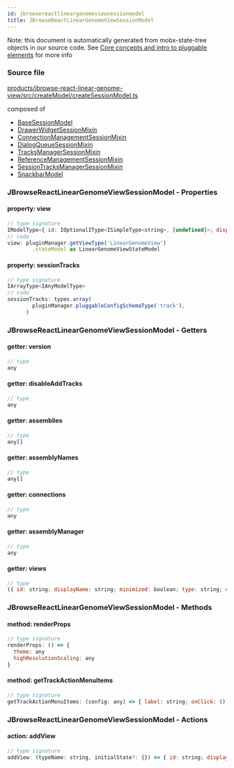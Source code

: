 ```yaml
---
id: jbrowsereactlineargenomeviewsessionmodel
title: JBrowseReactLinearGenomeViewSessionModel
---
```


Note: this document is automatically generated from mobx-state-tree objects in
our source code. See
[Core concepts and intro to pluggable elements](/docs/developer_guide/) for more
info

### Source file

[products/jbrowse-react-linear-genome-view/src/createModel/createSessionModel.ts](https://github.com/GMOD/jbrowse-components/blob/main/products/jbrowse-react-linear-genome-view/src/createModel/createSessionModel.ts)

composed of

- [BaseSessionModel](../basesessionmodel)
- [DrawerWidgetSessionMixin](../drawerwidgetsessionmixin)
- [ConnectionManagementSessionMixin](../connectionmanagementsessionmixin)
- [DialogQueueSessionMixin](../dialogqueuesessionmixin)
- [TracksManagerSessionMixin](../tracksmanagersessionmixin)
- [ReferenceManagementSessionMixin](../referencemanagementsessionmixin)
- [SessionTracksManagerSessionMixin](../sessiontracksmanagersessionmixin)
- [SnackbarModel](../snackbarmodel)

### JBrowseReactLinearGenomeViewSessionModel - Properties

#### property: view

```js
// type signature
IModelType<{ id: IOptionalIType<ISimpleType<string>, [undefined]>; displayName: IMaybe<ISimpleType<string>>; minimized: IType<boolean, boolean, boolean>; } & { ...; }, { ...; } & ... 15 more ... & { ...; }, ModelCreationType<...>, _NotCustomized>
// code
view: pluginManager.getViewType('LinearGenomeView')
        .stateModel as LinearGenomeViewStateModel
```

#### property: sessionTracks

```js
// type signature
IArrayType<IAnyModelType>
// code
sessionTracks: types.array(
        pluginManager.pluggableConfigSchemaType('track'),
      )
```

### JBrowseReactLinearGenomeViewSessionModel - Getters

#### getter: version

```js
// type
any
```

#### getter: disableAddTracks

```js
// type
any
```

#### getter: assemblies

```js
// type
any[]
```

#### getter: assemblyNames

```js
// type
any[]
```

#### getter: connections

```js
// type
any
```

#### getter: assemblyManager

```js
// type
any
```

#### getter: views

```js
// type
({ id: string; displayName: string; minimized: boolean; type: string; offsetPx: number; bpPerPx: number; displayedRegions: Region[] & IStateTreeNode<IOptionalIType<IType<Region[], Region[], Region[]>, [...]>>; ... 10 more ...; colorByCDS: boolean; } & ... 18 more ... & IStateTreeNode<...>)[]
```

### JBrowseReactLinearGenomeViewSessionModel - Methods

#### method: renderProps

```js
// type signature
renderProps: () => {
  theme: any
  highResolutionScaling: any
}
```

#### method: getTrackActionMenuItems

```js
// type signature
getTrackActionMenuItems: (config: any) => { label: string; onClick: () => void; icon: OverridableComponent<SvgIconTypeMap<{}, "svg">> & { muiName: string; }; }[]
```

### JBrowseReactLinearGenomeViewSessionModel - Actions

#### action: addView

```js
// type signature
addView: (typeName: string, initialState?: {}) => { id: string; displayName: string; minimized: boolean; type: string; offsetPx: number; bpPerPx: number; displayedRegions: Region[] & IStateTreeNode<IOptionalIType<...>>; ... 10 more ...; colorByCDS: boolean; } & ... 18 more ... & IStateTreeNode<...>
```
